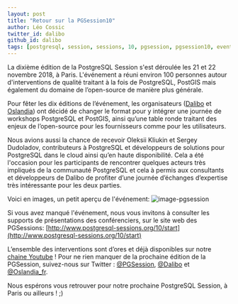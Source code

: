 ```yaml
---
layout: post
title: "Retour sur la PGSession10"
author: Léo Cossic
twitter_id: dalibo
github_id: dalibo
tags: [postgresql, session, sessions, 10, pgsession, pgsession10, event, evenement, conférences, conférence, paris, table, ronde, dalibo, workshops]
---
```


La dixième édition de la PostgreSQL Session s'est déroulée les 21 et 22 novembre 2018, à Paris. L'événement a réuni environ 100 personnes autour d'interventions de qualité traitant à la fois de PostgreSQL, PostGIS mais également du domaine de l’open-source de manière plus générale.

<!--MORE-->

Pour fêter les dix éditions de l’événement, les organisateurs ([Dalibo](https://dalibo.com) et [Oslandia](https://oslandia.com)) ont décidé de changer le format pour y intégrer une journée de workshops PostgreSQL et PostGIS, ainsi qu’une table ronde traitant des enjeux de l’open-source pour les fournisseurs comme pour les utilisateurs.

Nous avions aussi la chance de recevoir Oleksii Kliukin et Sergey Dudoladov, contributeurs à PostgreSQL et développeurs de solutions pour PostgreSQL dans le cloud ainsi qu’en haute disponibilité. Cela a été l'occasion pour les participants de rencontrer quelques acteurs très impliqués de la communauté PostgreSQL et cela à permis aux consultants et développeurs de Dalibo de profiter d’une journée d’échanges d’expertise très intéressante pour les deux parties.

Voici en images, un petit aperçu de l'événement:
![image-pgsession](https://github.com/dalibo/blog/blob/gh-pages/img/montage-photo-blog.png?raw=true)

Si vous avez manqué l'événement, nous vous invitons à consulter les supports de présentations des conférenciers, sur le site web des PGSessions: [http://www.postgresql-sessions.org/10/start](http://www.postgresql-sessions.org/10/start)

L’ensemble des interventions sont d’ores et déjà disponibles sur notre [chaine Youtube](https://www.youtube.com/watch?v=udwzu1j3eSU&list=PLdz5EN2NV_7C0k25FPXca1OVjgkRB-QZi) !
Pour ne rien manquer de la prochaine édition de la PGSession, suivez-nous sur Twitter : [@PGSession](https://twitter.com/pgsession), [@Dalibo](https://twitter.com/dalibo) et [@Oslandia_fr](https://twitter.com/oslandia_fr).

Nous espérons vous retrouver pour notre prochaine PostgreSQL Session, à Paris ou ailleurs ! ;)
